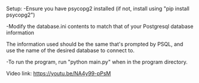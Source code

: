 Setup:
-Ensure you have psycopg2 installed (if not, install using "pip install psycopg2")

-Modify the database.ini contents to match that of your Postgresql database information

The information used should be the same that's prompted by PSQL, and use the name of the desired database to connect to.

-To run the program, run "python main.py" when in the program directory.

Video link:
https://youtu.be/NA4y99-pPsM
